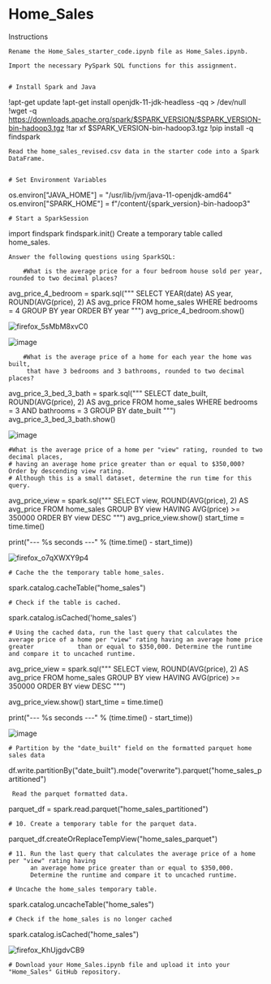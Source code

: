 # Home_Sales 

Instructions

    Rename the Home_Sales_starter_code.ipynb file as Home_Sales.ipynb.

    Import the necessary PySpark SQL functions for this assignment.

    
    # Install Spark and Java
!apt-get update
!apt-get install openjdk-11-jdk-headless -qq > /dev/null
!wget -q https://downloads.apache.org/spark/$SPARK_VERSION/$SPARK_VERSION-bin-hadoop3.tgz
!tar xf $SPARK_VERSION-bin-hadoop3.tgz
!pip install -q findspark

    Read the home_sales_revised.csv data in the starter code into a Spark DataFrame.


    # Set Environment Variables
os.environ["JAVA_HOME"] = "/usr/lib/jvm/java-11-openjdk-amd64"
os.environ["SPARK_HOME"] = f"/content/{spark_version}-bin-hadoop3"

    # Start a SparkSession
import findspark
findspark.init()
    Create a temporary table called home_sales.

    Answer the following questions using SparkSQL:

        #What is the average price for a four bedroom house sold per year, rounded to two decimal places?
avg_price_4_bedroom = spark.sql("""
    SELECT YEAR(date) AS year, ROUND(AVG(price), 2) AS avg_price
    FROM home_sales
    WHERE bedrooms = 4
    GROUP BY year
    ORDER BY year
""")
avg_price_4_bedroom.show()

![firefox_5sMbM8xvC0](https://github.com/user-attachments/assets/e9484c0d-4f7e-444d-a66a-77dca3726d65)






![image](https://github.com/user-attachments/assets/2560c3d9-ed2a-4f3c-ad4c-5e0e43358d02)


        #What is the average price of a home for each year the home was built,
         that have 3 bedrooms and 3 bathrooms, rounded to two decimal places?                                                                                                                                                          
avg_price_3_bed_3_bath = spark.sql("""
    SELECT date_built, ROUND(AVG(price), 2) AS avg_price
    FROM home_sales
    WHERE bedrooms = 3 AND bathrooms = 3
    GROUP BY date_built
    """)
avg_price_3_bed_3_bath.show()

![image](https://github.com/user-attachments/assets/1ffb0602-42bc-43df-8899-f7727d3aa3d1)


    #What is the average price of a home per "view" rating, rounded to two decimal places,
    # having an average home price greater than or equal to $350,000? Order by descending view rating.
    # Although this is a small dataset, determine the run time for this query.

avg_price_view = spark.sql("""
    SELECT view, ROUND(AVG(price), 2) AS avg_price
    FROM home_sales
    GROUP BY view
    HAVING AVG(price) >= 350000
    ORDER BY view DESC
    """)
avg_price_view.show()
start_time = time.time()

print("--- %s seconds ---" % (time.time() - start_time)) 

![firefox_o7qXWXY9p4](https://github.com/user-attachments/assets/b913a4a8-2543-4ad0-8d19-c90446ca3ea4)

  
    # Cache the the temporary table home_sales.
spark.catalog.cacheTable("home_sales")


    # Check if the table is cached.
spark.catalog.isCached('home_sales')
 
  
    # Using the cached data, run the last query that calculates the average price of a home per "view" rating having an average home price greater            than or equal to $350,000. Determine the runtime and compare it to uncached runtime.
avg_price_view = spark.sql("""
    SELECT view, ROUND(AVG(price), 2) AS avg_price
    FROM home_sales
    GROUP BY view
    HAVING AVG(price) >= 350000
    ORDER BY view DESC
    """)

avg_price_view.show()
start_time = time.time()



print("--- %s seconds ---" % (time.time() - start_time))

 
![image](https://github.com/user-attachments/assets/9e0cdf6a-75e5-401f-8700-23b5d0e1cc02)




  
    # Partition by the "date_built" field on the formatted parquet home sales data
df.write.partitionBy("date_built").mode("overwrite").parquet("home_sales_partitioned")
    
     Read the parquet formatted data.
parquet_df = spark.read.parquet("home_sales_partitioned")
    
  
    # 10. Create a temporary table for the parquet data.
parquet_df.createOrReplaceTempView("home_sales_parquet")

    # 11. Run the last query that calculates the average price of a home per "view" rating having
          an average home price greater than or equal to $350,000. 
          Determine the runtime and compare it to uncached runtime.
                                  
    # Uncache the home_sales temporary table.
spark.catalog.uncacheTable("home_sales")    

    # Check if the home_sales is no longer cached
spark.catalog.isCached("home_sales")

![firefox_KhUjgdvCB9](https://github.com/user-attachments/assets/899ef3b9-e1eb-4864-8111-f08f091a6b45)

    # Download your Home_Sales.ipynb file and upload it into your "Home_Sales" GitHub repository.

    
